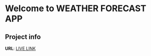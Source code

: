 # Welcome to WEATHER FORECAST APP

## Project info

**URL**: [LIVE LINK](https://weather-visual-forecast-assignment.vercel.app/)
